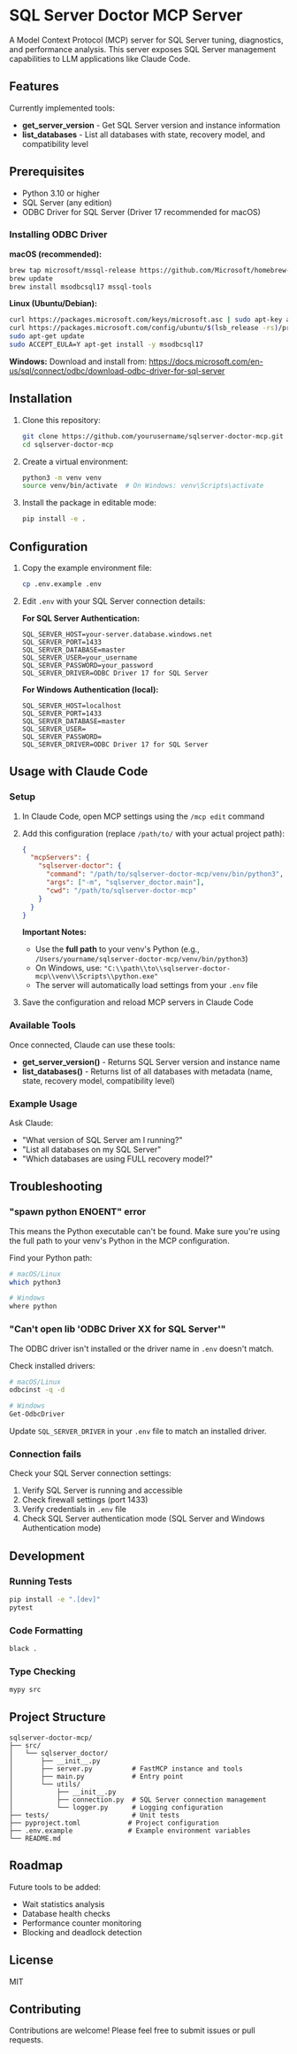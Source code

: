 # SQL Server Doctor MCP Server

A Model Context Protocol (MCP) server for SQL Server tuning, diagnostics, and performance analysis. This server exposes SQL Server management capabilities to LLM applications like Claude Code.

## Features

Currently implemented tools:
- **get_server_version** - Get SQL Server version and instance information
- **list_databases** - List all databases with state, recovery model, and compatibility level

## Prerequisites

- Python 3.10 or higher
- SQL Server (any edition)
- ODBC Driver for SQL Server (Driver 17 recommended for macOS)

### Installing ODBC Driver

**macOS (recommended):**
```bash
brew tap microsoft/mssql-release https://github.com/Microsoft/homebrew-mssql-release
brew update
brew install msodbcsql17 mssql-tools
```

**Linux (Ubuntu/Debian):**
```bash
curl https://packages.microsoft.com/keys/microsoft.asc | sudo apt-key add -
curl https://packages.microsoft.com/config/ubuntu/$(lsb_release -rs)/prod.list | sudo tee /etc/apt/sources.list.d/mssql-release.list
sudo apt-get update
sudo ACCEPT_EULA=Y apt-get install -y msodbcsql17
```

**Windows:**
Download and install from: https://docs.microsoft.com/en-us/sql/connect/odbc/download-odbc-driver-for-sql-server

## Installation

1. Clone this repository:
   ```bash
   git clone https://github.com/yourusername/sqlserver-doctor-mcp.git
   cd sqlserver-doctor-mcp
   ```

2. Create a virtual environment:
   ```bash
   python3 -m venv venv
   source venv/bin/activate  # On Windows: venv\Scripts\activate
   ```

3. Install the package in editable mode:
   ```bash
   pip install -e .
   ```

## Configuration

1. Copy the example environment file:
   ```bash
   cp .env.example .env
   ```

2. Edit `.env` with your SQL Server connection details:

   **For SQL Server Authentication:**
   ```env
   SQL_SERVER_HOST=your-server.database.windows.net
   SQL_SERVER_PORT=1433
   SQL_SERVER_DATABASE=master
   SQL_SERVER_USER=your_username
   SQL_SERVER_PASSWORD=your_password
   SQL_SERVER_DRIVER=ODBC Driver 17 for SQL Server
   ```

   **For Windows Authentication (local):**
   ```env
   SQL_SERVER_HOST=localhost
   SQL_SERVER_PORT=1433
   SQL_SERVER_DATABASE=master
   SQL_SERVER_USER=
   SQL_SERVER_PASSWORD=
   SQL_SERVER_DRIVER=ODBC Driver 17 for SQL Server
   ```

## Usage with Claude Code

### Setup

1. In Claude Code, open MCP settings using the `/mcp edit` command

2. Add this configuration (replace `/path/to/` with your actual project path):

   ```json
   {
     "mcpServers": {
       "sqlserver-doctor": {
         "command": "/path/to/sqlserver-doctor-mcp/venv/bin/python3",
         "args": ["-m", "sqlserver_doctor.main"],
         "cwd": "/path/to/sqlserver-doctor-mcp"
       }
     }
   }
   ```

   **Important Notes:**
   - Use the **full path** to your venv's Python (e.g., `/Users/yourname/sqlserver-doctor-mcp/venv/bin/python3`)
   - On Windows, use: `"C:\\path\\to\\sqlserver-doctor-mcp\\venv\\Scripts\\python.exe"`
   - The server will automatically load settings from your `.env` file

3. Save the configuration and reload MCP servers in Claude Code

### Available Tools

Once connected, Claude can use these tools:

- **get_server_version()** - Returns SQL Server version and instance name
- **list_databases()** - Returns list of all databases with metadata (name, state, recovery model, compatibility level)

### Example Usage

Ask Claude:
- "What version of SQL Server am I running?"
- "List all databases on my SQL Server"
- "Which databases are using FULL recovery model?"

## Troubleshooting

### "spawn python ENOENT" error

This means the Python executable can't be found. Make sure you're using the full path to your venv's Python in the MCP configuration.

Find your Python path:
```bash
# macOS/Linux
which python3

# Windows
where python
```

### "Can't open lib 'ODBC Driver XX for SQL Server'"

The ODBC driver isn't installed or the driver name in `.env` doesn't match.

Check installed drivers:
```bash
# macOS/Linux
odbcinst -q -d

# Windows
Get-OdbcDriver
```

Update `SQL_SERVER_DRIVER` in your `.env` file to match an installed driver.

### Connection fails

Check your SQL Server connection settings:
1. Verify SQL Server is running and accessible
2. Check firewall settings (port 1433)
3. Verify credentials in `.env` file
4. Check SQL Server authentication mode (SQL Server and Windows Authentication mode)

## Development

### Running Tests
```bash
pip install -e ".[dev]"
pytest
```

### Code Formatting
```bash
black .
```

### Type Checking
```bash
mypy src
```

## Project Structure

```
sqlserver-doctor-mcp/
├── src/
│   └── sqlserver_doctor/
│       ├── __init__.py
│       ├── server.py          # FastMCP instance and tools
│       ├── main.py            # Entry point
│       └── utils/
│           ├── __init__.py
│           ├── connection.py  # SQL Server connection management
│           └── logger.py      # Logging configuration
├── tests/                     # Unit tests
├── pyproject.toml            # Project configuration
├── .env.example              # Example environment variables
└── README.md
```

## Roadmap

Future tools to be added:
- Wait statistics analysis
- Database health checks
- Performance counter monitoring
- Blocking and deadlock detection

## License

MIT

## Contributing

Contributions are welcome! Please feel free to submit issues or pull requests.
